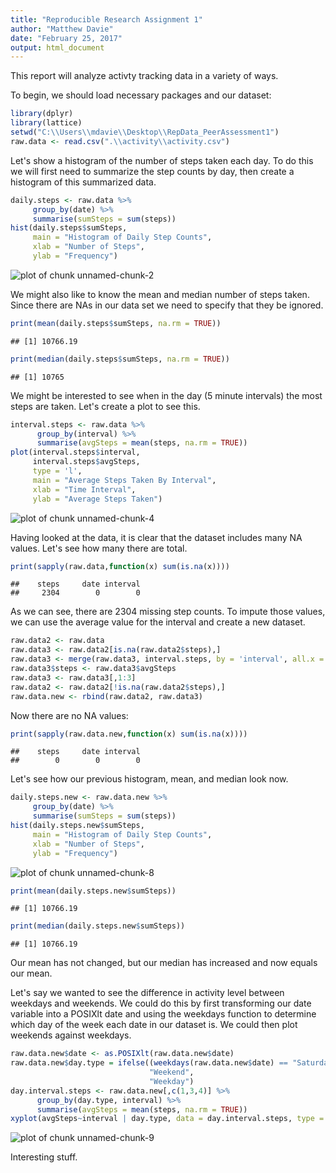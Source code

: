 ```yaml
---
title: "Reproducible Research Assignment 1"
author: "Matthew Davie"
date: "February 25, 2017"
output: html_document
---
```

This report will analyze activty tracking data in a variety of ways.

To begin, we should load necessary packages and our dataset:


```r
library(dplyr)
library(lattice)
setwd("C:\\Users\\mdavie\\Desktop\\RepData_PeerAssessment1")
raw.data <- read.csv(".\\activity\\activity.csv")
```

Let's show a histogram of the number of steps taken each day. To do this we will first need to summarize the step counts by day, then create a histogram of this summarized data.


```r
daily.steps <- raw.data %>%
     group_by(date) %>%
     summarise(sumSteps = sum(steps))
hist(daily.steps$sumSteps,
     main = "Histogram of Daily Step Counts",
     xlab = "Number of Steps",
     ylab = "Frequency")
```

![plot of chunk unnamed-chunk-2](figure/unnamed-chunk-2-1.png)

We might also like to know the mean and median number of steps taken. Since there are NAs in our data set we need to specify that they be ignored.


```r
print(mean(daily.steps$sumSteps, na.rm = TRUE))
```

```
## [1] 10766.19
```

```r
print(median(daily.steps$sumSteps, na.rm = TRUE))
```

```
## [1] 10765
```

We might be interested to see when in the day (5 minute intervals) the most steps are taken. Let's create a plot to see this.


```r
interval.steps <- raw.data %>%
      group_by(interval) %>%
      summarise(avgSteps = mean(steps, na.rm = TRUE))
plot(interval.steps$interval,
     interval.steps$avgSteps,
     type = 'l',
     main = "Average Steps Taken By Interval",
     xlab = "Time Interval",
     ylab = "Average Steps Taken")
```

![plot of chunk unnamed-chunk-4](figure/unnamed-chunk-4-1.png)


Having looked at the data, it is clear that the dataset includes many NA values.  Let's see how many there are total.


```r
print(sapply(raw.data,function(x) sum(is.na(x))))
```

```
##    steps     date interval 
##     2304        0        0
```

As we can see, there are 2304 missing step counts. To impute those values, we can use the average value for the interval and create a new dataset.


```r
raw.data2 <- raw.data
raw.data3 <- raw.data2[is.na(raw.data2$steps),]
raw.data3 <- merge(raw.data3, interval.steps, by = 'interval', all.x = TRUE)
raw.data3$steps <- raw.data3$avgSteps
raw.data3 <- raw.data3[,1:3]
raw.data2 <- raw.data2[!is.na(raw.data2$steps),]
raw.data.new <- rbind(raw.data2, raw.data3)
```

Now there are no NA values:


```r
print(sapply(raw.data.new,function(x) sum(is.na(x))))
```

```
##    steps     date interval 
##        0        0        0
```

Let's see how our previous histogram, mean, and median look now.


```r
daily.steps.new <- raw.data.new %>%
     group_by(date) %>%
     summarise(sumSteps = sum(steps))
hist(daily.steps.new$sumSteps,
     main = "Histogram of Daily Step Counts",
     xlab = "Number of Steps",
     ylab = "Frequency")
```

![plot of chunk unnamed-chunk-8](figure/unnamed-chunk-8-1.png)

```r
print(mean(daily.steps.new$sumSteps))
```

```
## [1] 10766.19
```

```r
print(median(daily.steps.new$sumSteps))
```

```
## [1] 10766.19
```

Our mean has not changed, but our median has increased and now equals our mean.

Let's say we wanted to see the difference in activity level between weekdays and weekends.  We could do this by first transforming our date variable into a POSIXlt date and using the weekdays function to determine which day of the week each date in our dataset is. We could then plot weekends against weekdays.


```r
raw.data.new$date <- as.POSIXlt(raw.data.new$date)
raw.data.new$day.type = ifelse((weekdays(raw.data.new$date) == "Saturday"                                 | weekdays(raw.data.new$date) == "Sunday"),
                               "Weekend",
                               "Weekday")
day.interval.steps <- raw.data.new[,c(1,3,4)] %>%
      group_by(day.type, interval) %>%
      summarise(avgSteps = mean(steps, na.rm = TRUE))
xyplot(avgSteps~interval | day.type, data = day.interval.steps, type = "l", xlab = "Interval",ylab = "Number of Steps", layout = (c(1,2)))
```

![plot of chunk unnamed-chunk-9](figure/unnamed-chunk-9-1.png)

Interesting stuff.
